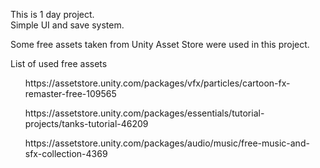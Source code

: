 This is 1 day project.<br>
Simple UI and save system.

Some free assets taken from Unity Asset Store were used in this project.

List of used free assets
<ul>https://assetstore.unity.com/packages/vfx/particles/cartoon-fx-remaster-free-109565</ul> 
<ul>https://assetstore.unity.com/packages/essentials/tutorial-projects/tanks-tutorial-46209</ul>
<ul>https://assetstore.unity.com/packages/audio/music/free-music-and-sfx-collection-4369</ul>
